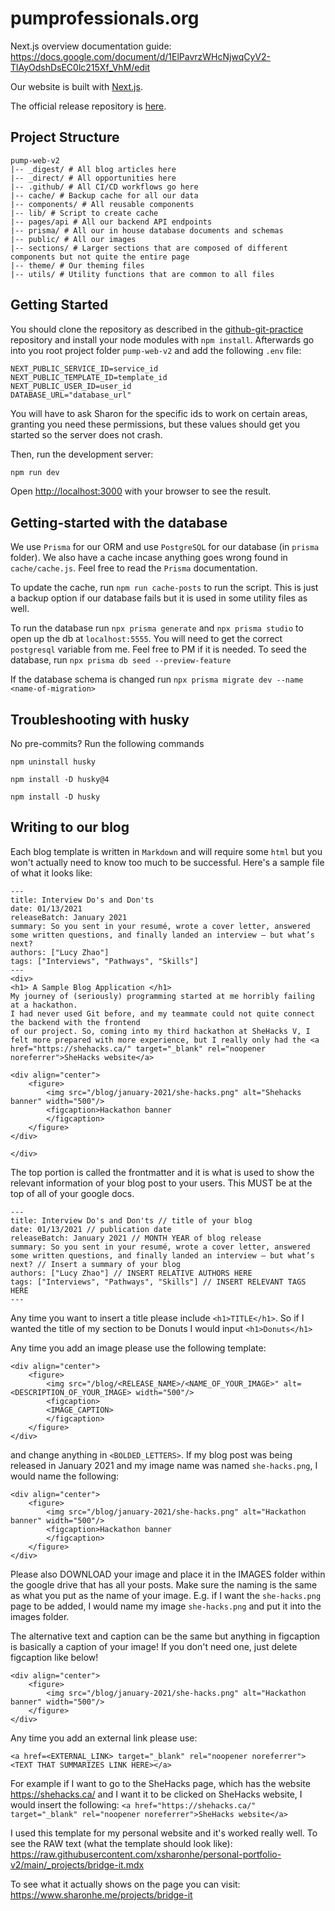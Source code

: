 # pumprofessionals.org
Next.js overview documentation guide: https://docs.google.com/document/d/1ElPavrzWHcNjwqCyV2-TlAyOdshDsEC0lc215Xf_VhM/edit

Our website is built with [Next.js](https://nextjs.org/).

The official release repository is [here](https://github.com/xsharonhe/release-2021-pumprofessionals.org).

## Project Structure
```
pump-web-v2
|-- _digest/ # All blog articles here
|-- _direct/ # All opportunities here
|-- .github/ # All CI/CD workflows go here
|-- cache/ # Backup cache for all our data
|-- components/ # All reusable components
|-- lib/ # Script to create cache
|-- pages/api # All our backend API endpoints
|-- prisma/ # All our in house database documents and schemas
|-- public/ # All our images
|-- sections/ # Larger sections that are composed of different components but not quite the entire page
|-- theme/ # Our theming files
|-- utils/ # Utility functions that are common to all files
```

## Getting Started

You should clone the repository as described in the [github-git-practice](https://github.com/PuMProfessionals/github-git-practice) repository and install your node modules with ```npm install```. Afterwards go into you root project folder ```pump-web-v2``` and add the following ```.env``` file:

```
NEXT_PUBLIC_SERVICE_ID=service_id
NEXT_PUBLIC_TEMPLATE_ID=template_id
NEXT_PUBLIC_USER_ID=user_id
DATABASE_URL="database_url"
```

You will have to ask Sharon for the specific ids to work on certain areas, granting you need these permissions, but these values should get you started so the server does not crash.

Then, run the development server:

```bash
npm run dev
```

Open [http://localhost:3000](http://localhost:3000) with your browser to see the result.

## Getting-started with the database
We use ```Prisma``` for our ORM and use ```PostgreSQL``` for our database (in ```prisma``` folder). We also have a cache incase anything goes wrong found in ```cache/cache.js```. 
Feel free to read the ```Prisma``` documentation.

To update the cache, run ```npm run cache-posts``` to run the script. This is just a backup
option if our database fails but it is used in some utility files as well.

To run the database run 
```npx prisma generate``` and ```npx prisma studio``` to open up the db at ```localhost:5555```. You will need to get the correct ```postgresql``` variable from me. 
Feel free to PM if it is needed. To seed the database, run ```npx prisma db seed --preview-feature```

If the database schema is changed run ```npx prisma migrate dev --name <name-of-migration>```
## Troubleshooting with husky
No pre-commits? Run the following commands 
```
npm uninstall husky

npm install -D husky@4

npm install -D husky
```

## Writing to our blog
Each blog template is written in ```Markdown``` and will require some ```html``` but you won't actually need to know too much to be successful. Here's a sample file of what it looks like:
```
---
title: Interview Do's and Don'ts
date: 01/13/2021
releaseBatch: January 2021
summary: So you sent in your resumé, wrote a cover letter, answered some written questions, and finally landed an interview – but what’s next? 
authors: ["Lucy Zhao"]
tags: ["Interviews", "Pathways", "Skills"]
---
<div>
<h1> A Sample Blog Application </h1>
My journey of (seriously) programming started at me horribly failing at a hackathon. 
I had never used Git before, and my teammate could not quite connect the backend with the frontend
of our project. So, coming into my third hackathon at SheHacks V, I felt more prepared with more experience, but I really only had the <a href="https://shehacks.ca/" target="_blank" rel="noopener noreferrer">SheHacks website</a>

<div align="center">
    <figure>
        <img src="/blog/january-2021/she-hacks.png" alt="Shehacks banner" width="500"/>
        <figcaption>Hackathon banner
        </figcaption>
    </figure>
</div>

</div>
```

The top portion is called the frontmatter and it is what is used to show the relevant information of your blog post to your users. This MUST be at the top of all of your google docs.
```
---
title: Interview Do's and Don'ts // title of your blog
date: 01/13/2021 // publication date
releaseBatch: January 2021 // MONTH YEAR of blog release
summary: So you sent in your resumé, wrote a cover letter, answered some written questions, and finally landed an interview – but what’s next? // Insert a summary of your blog
authors: ["Lucy Zhao"] // INSERT RELATIVE AUTHORS HERE
tags: ["Interviews", "Pathways", "Skills"] // INSERT RELEVANT TAGS HERE
---
```

Any time you want to insert a title please include ```<h1>TITLE</h1>```. So if I wanted the title of my section to be Donuts I would input ```<h1>Donuts</h1>```

Any time you add an image please use the following template:
```
<div align="center">
    <figure>
        <img src="/blog/<RELEASE_NAME>/<NAME_OF_YOUR_IMAGE>" alt=<DESCRIPTION_OF_YOUR_IMAGE> width="500"/>
        <figcaption>
        <IMAGE_CAPTION>
        </figcaption>
    </figure>
</div>
```

and change anything in ```<BOLDED_LETTERS>```. If my blog post was being released in January 2021 and my image name was named ```she-hacks.png```, I would name the following:
```
<div align="center">
    <figure>
        <img src="/blog/january-2021/she-hacks.png" alt="Hackathon banner" width="500"/>
        <figcaption>Hackathon banner
        </figcaption>
    </figure>
</div>
```

Please also DOWNLOAD your image and place it in the IMAGES folder within the google drive that has all your posts. Make sure the naming is the same as what you put as the name of your image. E.g. if I want the ```she-hacks.png``` page to be added, I would name my image ```she-hacks.png``` and put it into the images folder.

The alternative text and caption can be the same but anything in figcaption is basically a caption of your image! If you don't need one, just delete figcaption like below!
```
<div align="center">
    <figure>
        <img src="/blog/january-2021/she-hacks.png" alt="Hackathon banner" width="500"/>
    </figure>
</div>
```

Any time you add an external link please use:
```
<a href=<EXTERNAL_LINK> target="_blank" rel="noopener noreferrer"><TEXT THAT SUMMARIZES LINK HERE></a>
```

For example if I want to go to the SheHacks page, which has the website https://shehacks.ca/ and I want it to be clicked on SheHacks website, I would insert the following:
```<a href="https://shehacks.ca/" target="_blank" rel="noopener noreferrer">SheHacks website</a>```

I used this template for my personal website and it's worked really well. To see the RAW text (what the template should look like): https://raw.githubusercontent.com/xsharonhe/personal-portfolio-v2/main/_projects/bridge-it.mdx

To see what it actually shows on the page you can visit: https://www.sharonhe.me/projects/bridge-it
